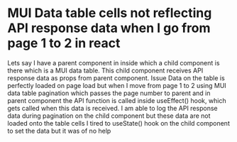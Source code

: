 
# MUI Data table cells not reflecting API response data when I go from page 1 to 2 in react

Lets say I have a parent component in inside which a child component is there which is a MUI data table. This child component receives API response data as props from parent component.
Issue
Data on the table is perfectly loaded on page load but when I move from page 1 to 2 using MUI data table pagination which passes the page number to parent and in parent component the API function is called inside useEffect() hook, which gets called when this data is received. I am able to log the API response data during pagination on the child component but these data are not loaded onto the table cells
I tired to useState() hook on the child component to set the data but it was of no help

        